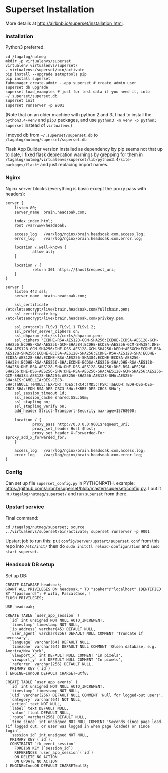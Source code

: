 # Superset Installation

More details at <http://airbnb.io/superset/installation.html>.

### Installation

Python3 preferred.

    cd /tagalog/nutmeg
    mkdir -p virtualenvs/superset
    virtualenv virtualenvs/superset/
    . virtualenvs/superset/bin/activate
    pip install --upgrade setuptools pip
    pip install superset
    fabmanager create-admin --app superset # create admin user
    superset db upgrade
    superset load_examples # just for test data if you need it, into ~/.superset/superset.db
    superset init
    superset runserver -p 9001

(Note that on an older machine with python 2 and 3, I had to install the `python3.4-venv` and `pip3` packages, and use `python3 -m venv -p python3 superset` instead of `virtualenv`.)

I moved db from `~/.superset/superset.db` to `/tagalog/nutmeg/superset/superset.db`

Flask App Builder version installed as dependency by pip seems not that up to date, I fixed flask deprecation warnings by grepping for them in `/tagalog/nutmeg/virtualenvs/superset/lib/python3.4/site-packages/flask*` and just replacing import names.

### Nginx

Nginx server blocks (everything is basic except the proxy pass with headers):

    server {
        listen 80;
        server_name  brain.headsoak.com;

        index index.html;
        root /var/www/headsoak;

        access_log   /var/log/nginx/brain.headsoak.com.access.log;
        error_log    /var/log/nginx/brain.headsoak.com.error.log;

        location /.well-known {
                allow all;
        }

        location / {
                return 301 https://$host$request_uri;
        }
    }

    server {
        listen 443 ssl;
        server_name  brain.headsoak.com;

        ssl_certificate /etc/letsencrypt/live/brain.headsoak.com/fullchain.pem;
        ssl_certificate_key /etc/letsencrypt/live/brain.headsoak.com/privkey.pem;

        ssl_protocols TLSv1 TLSv1.1 TLSv1.2;
        ssl_prefer_server_ciphers on;
        ssl_dhparam /etc/ssl/certs/dhparam.pem;
        ssl_ciphers 'ECDHE-RSA-AES128-GCM-SHA256:ECDHE-ECDSA-AES128-GCM-SHA256:ECDHE-RSA-AES256-GCM-SHA384:ECDHE-ECDSA-AES256-GCM-SHA384:DHE-RSA-AES128-GCM-SHA256:DHE-DSS-AES128-GCM-SHA256:kEDH+AESGCM:ECDHE-RSA-AES128-SHA256:ECDHE-ECDSA-AES128-SHA256:ECDHE-RSA-AES128-SHA:ECDHE-ECDSA-AES128-SHA:ECDHE-RSA-AES256-SHA384:ECDHE-ECDSA-AES256-SHA384:ECDHE-RSA-AES256-SHA:ECDHE-ECDSA-AES256-SHA:DHE-RSA-AES128-SHA256:DHE-RSA-AES128-SHA:DHE-DSS-AES128-SHA256:DHE-RSA-AES256-SHA256:DHE-DSS-AES256-SHA:DHE-RSA-AES256-SHA:AES128-GCM-SHA256:AES256-GCM-SHA384:AES128-SHA256:AES256-SHA256:AES128-SHA:AES256-SHA:AES:CAMELLIA:DES-CBC3-SHA:!aNULL:!eNULL:!EXPORT:!DES:!RC4:!MD5:!PSK:!aECDH:!EDH-DSS-DES-CBC3-SHA:!EDH-RSA-DES-CBC3-SHA:!KRB5-DES-CBC3-SHA';
        ssl_session_timeout 1d;
        ssl_session_cache shared:SSL:50m;
        ssl_stapling on;
        ssl_stapling_verify on;
        add_header Strict-Transport-Security max-age=15768000;

        location / {
                proxy_pass http://0.0.0.0:9001$request_uri;
                proxy_set_header Host $host;
                proxy_set_header X-Forwarded-For $proxy_add_x_forwarded_for;
        }

        access_log   /var/log/nginx/brain.headsoak.com.access.log;
        error_log    /var/log/nginx/brain.headsoak.com.error.log;
    }

### Config

Can set up file `superset_config.py` in PYTHONPATH. example: <https://github.com/airbnb/superset/blob/master/superset/config.py>. I put it in `/tagalog/nutmeg/superset/` and run `superset` from there.

### Upstart service

Final command:

    cd /tagalog/nutmeg/superset; source ../virtualenvs/superset/bin/activate; superset runserver -p 9001

Upstart job to run this: put `config/server/upstart/superset.conf` from this repo into `/etc/init/` then do `sudo initctl reload-configuration` and `sudo start superset`.

### Headsoak DB setup

Set up DB:

    CREATE DATABASE headsoak;
    GRANT ALL PRIVILEGES ON headsoak.* TO "soaker"@"localhost" IDENTIFIED BY "[password]"; # wifi, PascalCase, !
    FLUSH PRIVILEGES;

    USE headsoak;

    CREATE TABLE `user_app_session` (
      `id` int unsigned NOT NULL AUTO_INCREMENT,
      `timestamp` timestamp NOT NULL,
      `ip_address` varchar(45) DEFAULT NULL,
      `user_agent` varchar(256) DEFAULT NULL COMMENT 'Truncate if necessary',
      `language` varchar(64) DEFAULT NULL,
      `timezone` varchar(64) DEFAULT NULL COMMENT 'Olsen database, e.g. America/New_York',
      `viewport_x` int DEFAULT NULL COMMENT 'In pixels',
      `viewport_y` int DEFAULT NULL COMMENT 'In pixels',
      `referrer` varchar(256) DEFAULT NULL,
      PRIMARY KEY (`id`)
    ) ENGINE=InnoDB DEFAULT CHARSET=utf8;

    CREATE TABLE `user_app_events` (
      `id` int unsigned NOT NULL AUTO_INCREMENT,
      `timestamp` timestamp NOT NULL,
      `uid` varchar(256) DEFAULT NULL COMMENT 'Null for logged-out users',
      `category` varchar(64) NOT NULL,
      `action` text NOT NULL,
      `label` text DEFAULT NULL,
      `value` float DEFAULT NULL,
      `route` varchar(256) DEFAULT NULL,
      `time_since` int unsigned NOT NULL COMMENT 'Seconds since page load (if logged out, or user was logged in when page loaded) or since login',
      `session_id` int unsigned NOT NULL,
      PRIMARY KEY (`id`),
      CONSTRAINT `fk_event_session`
        FOREIGN KEY (`session_id`)
        REFERENCES `user_app_session`(`id`)
        ON DELETE NO ACTION
        ON UPDATE NO ACTION
    ) ENGINE=InnoDB DEFAULT CHARSET=utf8;


